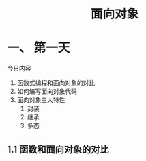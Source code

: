 <h1 style="text-align: center; font-family: '楷体';">面向对象</h1>

# 一、 第一天

今日内容

1. 函数式编程和面向对象的对比
2. 如何编写面向对象代码
3. 面向对象三大特性
    1. 封装
    2. 继承
    3. 多态

## 1.1 函数和面向对象的对比

